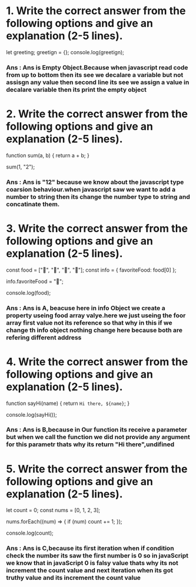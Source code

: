 # 1. Write the correct answer from the following options and give an explanation (2-5 lines).
let greeting;
greetign = {};
console.log(greetign);

### Ans : Ans is Empty Object.Because when javascript read code from up to bottom then its see we decalare a variable but not assisgn any value then second line its see we assign a value in decalare variable then its print the empty object


# 2. Write the correct answer from the following options and give an explanation (2-5 lines).
function sum(a, b) {
  return a + b;
}

sum(1, "2");

### Ans : Ans is "12" because we know about the javascript type coarsion behaviour.when javascript saw we want to add a number to string then its change the number type to string and concatinate them.


#  3. Write the correct answer from the following options and give an explanation (2-5 lines).
const food = ["🍕", "🍫", "🥑", "🍔"];
const info = { favoriteFood: food[0] };

info.favoriteFood = "🍝";

console.log(food);

### Ans : Ans is A, beacuse here in info Object we create a property useing food array valye.here we just useing the foor array first value not its reference so that why in this if we change th info object nothing change here because both are refering different address

# 4. Write the correct answer from the following options and give an explanation (2-5 lines).
function sayHi(name) {
  return `Hi there, ${name}`;
}

console.log(sayHi());

### Ans : Ans is B,because in Our function its receive a parameter but when we call the function we did not provide any argument for this parametr thats why its return "Hi there",undifined


# 5. Write the correct answer from the following options and give an explanation (2-5 lines).
let count = 0;
const nums = [0, 1, 2, 3];

nums.forEach((num) => {
  if (num) count += 1;
});

console.log(count);


### Ans : Ans is C,because its first iteration when if condition check the number its saw the first number is 0 so in javaScript we know that in javaScript 0 is falsy value thats why its not increment the count value and next iteration when its got truthy value and its increment the count value